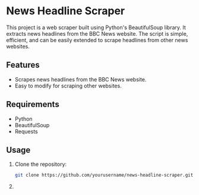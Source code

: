 # News Headline Scraper

This project is a web scraper built using Python's BeautifulSoup library. It extracts news headlines from the BBC News website. The script is simple, efficient, and can be easily extended to scrape headlines from other news websites.

## Features
- Scrapes news headlines from the BBC News website.
- Easy to modify for scraping other websites.

## Requirements
- Python 
- BeautifulSoup
- Requests

## Usage
1. Clone the repository:
   ```bash
   git clone https://github.com/yourusername/news-headline-scraper.git
2.    
